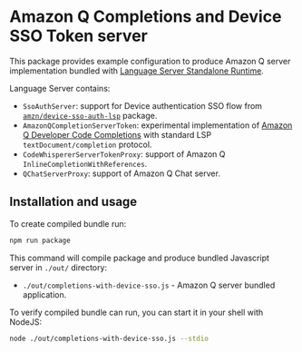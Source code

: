 # Amazon Q Completions and Device SSO Token server

This package provides example configuration to produce Amazon Q server implementation bundled with [Language Server Standalone Runtime](https://github.com/aws/language-server-runtimes).

Language Server contains:
- `SsoAuthServer`: support for Device authentication SSO flow from [`amzn/device-sso-auth-lsp`](../../server/device-sso-auth-lsp/) package.
- `AmazonQCompletionServerToken`: experimental implementation of [Amazon Q Developer Code Completions](../../server/aws-lsp-codewhisperer/src/experimental/README.md) with standard LSP `textDocument/completion` protocol.
- `CodeWhispererServerTokenProxy`: support of Amazon Q `InlineCompletionWithReferences`.
- `QChatServerProxy`: support of Amazon Q Chat server.

## Installation and usage

To create compiled bundle run:
```bash
npm run package
```

This command will compile package and produce bundled Javascript server in `./out/` directory: 
- `./out/completions-with-device-sso.js` - Amazon Q server bundled application.

To verify compiled bundle can run, you can start it in your shell with NodeJS:
```bash
node ./out/completions-with-device-sso.js --stdio
```